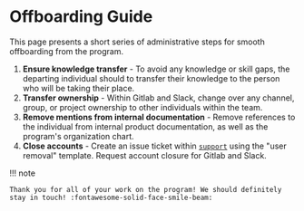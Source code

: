 # Offboarding Guide

This page presents a short series of administrative steps for smooth offboarding from the program.

1. **Ensure knowledge transfer** - To avoid any knowledge or skill gaps, the departing individual should to transfer their knowledge to the person who will be taking their place.
1. **Transfer ownership** - Within Gitlab and Slack, change over any channel, group, or project ownership to other individuals within the team.
1. **Remove mentions from internal documentation** - Remove references to the individual from internal product documentation, as well as the program's organization chart.
1. **Close accounts** - Create an issue ticket within [`support`](https://gitlab.jatic.net/jatic/support/-/issues/new#) using the "user removal" template. Request account closure for Gitlab and Slack.

!!! note

    Thank you for all of your work on the program! We should definitely stay in touch! :fontawesome-solid-face-smile-beam:

